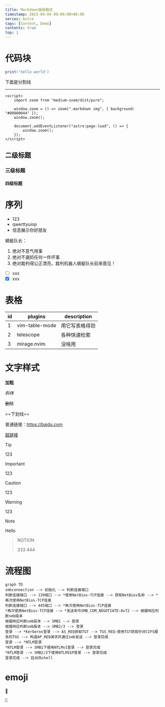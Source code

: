 ```yaml
---
title: Markdown高级格式
timestamp: 2025-04-04 00:00:00+00:00
series: Astro
tags: [Content, Demo]
contents: true
top: 1
---
```


# 代码块

```lua
print('hello world')
```

下面是分割线

---

```astro
<script>
	import zoom from "medium-zoom/dist/pure";

	window.zoom = () => zoom(".markdown img", { background: "#00000044" });
	window.zoom();

	document.addEventListener("astro:page-load", () => {
		window.zoom();
	});
</script>

```

## 二级标题

### 三级标题

#### 四级标题

# 序列

- 123
- qwerttyuiop
- 信息展示你好朋友

蜻蜓队长：
1. 绝对不意气用事
2. 绝对不漏抓任何一件坏事
3. 绝对裁判得公正漂亮，裁判机器人蜻蜓队长前来晋见！

- [ ] xxx
- [x] xxx

# 表格
| id | plugins        | description    |
|----|----------------|----------------|
| 1  | vim-table-mode | 用它写表格得劲 |
| 2  | telescope      | 各种快速检索   |
| 3  | mirage.nvim    | 没啥用         |


# 文字样式

**加粗**

*斜体*

~~删除~~

==下划线==

普通链接：https://baidu.com

[超链接](https://baidu.com)


> [!TIP]
> 
> 123

> [!IMPORTANT]
> 
> 123

> [!CAUTION]
> 
> 123

> [!WARNING]
> 
> 123

> [!NOTE]
> Hello

> NOTION
> 
> 333
> 444

# 流程图

```mermaid
graph TD
smbconnection --> 初始化 --> 判断连接端口
判断连接端口 --> 139端口 --> *使用NetBios-TCP连接 --> 获取NetBios名称 --> *再次使用NetBios-TCP连接 
判断连接端口 --> 445端口 --> *再次使用NetBios-TCP连接 
*再次使用NetBios-TCP连接 --> *发送命令SMB_COM_NEGOTIATE:0x72 --> 根据响应判断smb版本
根据响应判断smb版本 --> SMB1 --> 登录
根据响应判断smb版本 --> SMB2/3 --> 登录
登录 --> *Kerberos登录 --> AS_REQ获取TGT --> TGS_REQ:使用TGT获取针对CIFS服务的TGS --> 构造AP_REQ请求并通过smb发送 --> 登录完成
登录 --> *NTLM登录
*NTLM登录 --> SMB1下使用NTLMv1登录 --> 登录完成
*NTLM登录 --> SMB2/3下使用NTLMSSP登录 --> 登录完成
登录完成 --> 启动伪shell
```


# emoji
🎉

```text
🎉

```
